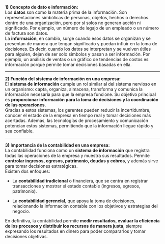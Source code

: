 **1) Concepto de dato e información:**  
Los **datos** son como la materia prima de la información. Son representaciones simbólicas de personas, objetos, hechos o derechos dentro de una organización, pero por sí solos no generan acción ni significado. Por ejemplo, un número de legajo de un empleado o un número de factura son datos.  
La **información**, en cambio, surge cuando esos datos se organizan y se presentan de manera que tengan significado y puedan influir en la toma de decisiones. Es decir, cuando los datos se interpretan y se vuelven útiles para alguien, dejan de ser solo símbolos y pasan a ser información. Por ejemplo, un análisis de ventas o un gráfico de tendencias de costos es información porque permite tomar decisiones basadas en ella.

---

**2) Función del sistema de información en una empresa:**  
El **sistema de información** cumple un rol similar al del sistema nervioso en un organismo: capta, organiza, almacena, transforma y comunica la información necesaria para que la empresa funcione. Su objetivo principal es **proporcionar información para la toma de decisiones y la coordinación de las operaciones**.  
Gracias a estos sistemas, los gerentes pueden reducir la incertidumbre, conocer el estado de la empresa en tiempo real y tomar decisiones más acertadas. Además, las tecnologías de procesamiento y comunicación potencian estos sistemas, permitiendo que la información llegue rápido y sea confiable.

---

**3) Importancia de la contabilidad en una empresa:**  
La contabilidad funciona como un **sistema de información** que registra todas las operaciones de la empresa y muestra sus resultados. Permite **controlar ingresos, egresos, patrimonio, deudas y cobros**, y además sirve para tomar decisiones estratégicas.  
Existen dos enfoques:

- La **contabilidad tradicional** o financiera, que se centra en registrar transacciones y mostrar el estado contable (ingresos, egresos, patrimonio).
    
- La **contabilidad gerencial**, que apoya la toma de decisiones, relacionando la información contable con los objetivos y estrategias del negocio.
    

En definitiva, la contabilidad permite **medir resultados, evaluar la eficiencia de los procesos y distribuir los recursos de manera justa**, siempre expresando los resultados en dinero para poder compararlos y tomar decisiones objetivas.